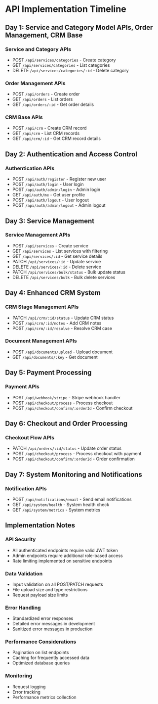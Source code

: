 # API Implementation Timeline

## Day 1: Service and Category Model APIs, Order Management, CRM Base

### Service and Category APIs
- POST `/api/services/categories` - Create category
- GET `/api/services/categories` - List categories
- DELETE `/api/services/categories/:id` - Delete category

### Order Management APIs
- POST `/api/orders` - Create order
- GET `/api/orders` - List orders
- GET `/api/orders/:id` - Get order details

### CRM Base APIs
- POST `/api/crm` - Create CRM record
- GET `/api/crm` - List CRM records
- GET `/api/crm/:id` - Get CRM record details

## Day 2: Authentication and Access Control

### Authentication APIs
- POST `/api/auth/register` - Register new user
- POST `/api/auth/login` - User login
- POST `/api/auth/admin/login` - Admin login
- GET `/api/auth/me` - Get user profile
- POST `/api/auth/logout` - User logout
- POST `/api/auth/admin/logout` - Admin logout

## Day 3: Service Management

### Service Management APIs
- POST `/api/services` - Create service
- GET `/api/services` - List services with filtering
- GET `/api/services/:id` - Get service details
- PATCH `/api/services/:id` - Update service
- DELETE `/api/services/:id` - Delete service
- PATCH `/api/services/bulk/status` - Bulk update status
- DELETE `/api/services/bulk` - Bulk delete services

## Day 4: Enhanced CRM System

### CRM Stage Management APIs
- PATCH `/api/crm/:id/status` - Update CRM status
- POST `/api/crm/:id/notes` - Add CRM notes
- POST `/api/crm/:id/resolve` - Resolve CRM case

### Document Management APIs
- POST `/api/documents/upload` - Upload document
- GET `/api/documents/:key` - Get document

## Day 5: Payment Processing

### Payment APIs
- POST `/api/webhook/stripe` - Stripe webhook handler
- POST `/api/checkout/process` - Process checkout
- POST `/api/checkout/confirm/:orderId` - Confirm checkout

## Day 6: Checkout and Order Processing

### Checkout Flow APIs
- PATCH `/api/orders/:id/status` - Update order status
- POST `/api/checkout/process` - Process checkout with payment
- POST `/api/checkout/confirm/:orderId` - Order confirmation

## Day 7: System Monitoring and Notifications

### Notification APIs
- POST `/api/notifications/email` - Send email notifications
- GET `/api/system/health` - System health check
- GET `/api/system/metrics` - System metrics

## Implementation Notes

### API Security
- All authenticated endpoints require valid JWT token
- Admin endpoints require additional role-based access
- Rate limiting implemented on sensitive endpoints

### Data Validation
- Input validation on all POST/PATCH requests
- File upload size and type restrictions
- Request payload size limits

### Error Handling
- Standardized error responses
- Detailed error messages in development
- Sanitized error messages in production

### Performance Considerations
- Pagination on list endpoints
- Caching for frequently accessed data
- Optimized database queries

### Monitoring
- Request logging
- Error tracking
- Performance metrics collection